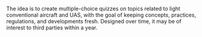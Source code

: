 The idea is to create multiple-choice quizzes on topics related to light conventional aircraft and UAS, with the goal of keeping concepts, practices, regulations, and developments fresh.
Designed over time, it may be of interest to third parties within a year.
